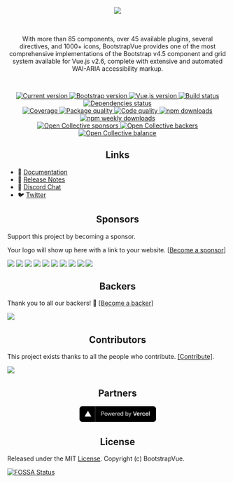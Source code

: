 <p align="center">
  <a href="https://beta.kit.desica.uk/">
    <img src="https://static.desica.uk/hotlink-ok/Logo-Prod-Transparent-Purple%40Small.png" width="200">
  </a>
</p>
<br>

<p align="center">
  With more than 85 components, over 45 available plugins, several directives, and 1000+ icons,
  BootstrapVue provides one of the most comprehensive implementations of the Bootstrap v4.5
  component and grid system available for Vue.js v2.6, complete with extensive and automated
  WAI-ARIA accessibility markup.
</p>
<br>

<p align="center">
  <a href="https://www.npmjs.com/package/bootstrap-vue">
    <img src="https://flat.badgen.net/npm/v/bootstrap-vue" alt="Current version">
  </a>
  <a href="https://getbootstrap.com/docs">
    <img src="https://flat.badgen.net/badge/bootstrap/4.5.x/563d7c" alt="Bootstrap version">
  </a>
  <a href="https://vuejs.org">
    <img src="https://flat.badgen.net/badge/vue.js/2.6.x/4fc08d" alt="Vue.js version">
  </a>
  <a href="https://github.com/bootstrap-vue/bootstrap-vue/actions?workflow=Tests">
    <img src="https://flat.badgen.net/github/status/bootstrap-vue/bootstrap-vue" alt="Build status">
  </a>
  <a href="https://github.com/bootstrap-vue/bootstrap-vue">
    <img src="https://flat.badgen.net/david/dep/bootstrap-vue/bootstrap-vue" alt="Dependencies status">
  </a>
  <br>
  <a href="https://codecov.io/gh/bootstrap-vue/bootstrap-vue">
    <img src="https://flat.badgen.net/codecov/c/github/bootstrap-vue/bootstrap-vue" alt="Coverage">
  </a>
  <a href="https://packagequality.com/#?package=bootstrap-vue">
    <img src="https://npm.packagequality.com/shield/bootstrap-vue.svg?style=flat-square" alt="Package quality">
  </a>
  <a href="https://app.codacy.com/gh/bootstrap-vue/bootstrap-vue/dashboard">
    <img src="https://flat.badgen.net/codacy/grade/8b19182d32514a83baac4dd0ccf5f35c" alt="Code quality">
  </a>
  <a href="https://www.npmjs.com/package/bootstrap-vue">
    <img src="https://flat.badgen.net/npm/dt/bootstrap-vue" alt="npm downloads">
  </a>
  <a href="https://www.npmjs.com/package/bootstrap-vue">
    <img src="https://flat.badgen.net/npm/dw/bootstrap-vue" alt="npm weekly downloads">
  </a>
  <br>
  <a href="https://opencollective.com/bootstrap-vue#sponsor">
    <img src="https://opencollective.com/bootstrap-vue/sponsors/badge.svg?style=flat-square" alt="Open Collective sponsors">
  </a>
  <a href="https://opencollective.com/bootstrap-vue#backer">
    <img src="https://flat.badgen.net/opencollective/backers/bootstrap-vue" alt="Open Collective backers">
  </a>
  <a href="https://opencollective.com/bootstrap-vue">
    <img src="https://flat.badgen.net/opencollective/balance/bootstrap-vue" alt="Open Collective balance">
  </a>
</p>

<h2 align="center">Links</h2>

- 📘 [Documentation](https://bootstrap-vue.org)
- 🔨 [Release Notes](https://bootstrap-vue.org/docs/reference/changelog)
- 💬 [Discord Chat](https://discord.gg/j2Mtcny)
- 🐦 [Twitter](https://twitter.com/BootstrapVue)

<h2 align="center">Sponsors</h2>

Support this project by becoming a sponsor.

Your logo will show up here with a link to your website.
[[Become a sponsor](https://opencollective.com/bootstrap-vue#sponsor)]

<a href="https://opencollective.com/bootstrap-vue/sponsor/0/website" target="_blank" rel="noopener"><img src="https://opencollective.com/bootstrap-vue/sponsor/0/avatar.svg"></a>
<a href="https://opencollective.com/bootstrap-vue/sponsor/1/website" target="_blank" rel="noopener"><img src="https://opencollective.com/bootstrap-vue/sponsor/1/avatar.svg"></a>
<a href="https://opencollective.com/bootstrap-vue/sponsor/2/website" target="_blank" rel="noopener"><img src="https://opencollective.com/bootstrap-vue/sponsor/2/avatar.svg"></a>
<a href="https://opencollective.com/bootstrap-vue/sponsor/3/website" target="_blank" rel="noopener"><img src="https://opencollective.com/bootstrap-vue/sponsor/3/avatar.svg"></a>
<a href="https://opencollective.com/bootstrap-vue/sponsor/4/website" target="_blank" rel="noopener"><img src="https://opencollective.com/bootstrap-vue/sponsor/4/avatar.svg"></a>
<a href="https://opencollective.com/bootstrap-vue/sponsor/5/website" target="_blank" rel="noopener"><img src="https://opencollective.com/bootstrap-vue/sponsor/5/avatar.svg"></a>
<a href="https://opencollective.com/bootstrap-vue/sponsor/6/website" target="_blank" rel="noopener"><img src="https://opencollective.com/bootstrap-vue/sponsor/6/avatar.svg"></a>
<a href="https://opencollective.com/bootstrap-vue/sponsor/7/website" target="_blank" rel="noopener"><img src="https://opencollective.com/bootstrap-vue/sponsor/7/avatar.svg"></a>
<a href="https://opencollective.com/bootstrap-vue/sponsor/8/website" target="_blank" rel="noopener"><img src="https://opencollective.com/bootstrap-vue/sponsor/8/avatar.svg"></a>
<a href="https://opencollective.com/bootstrap-vue/sponsor/9/website" target="_blank" rel="noopener"><img src="https://opencollective.com/bootstrap-vue/sponsor/9/avatar.svg"></a>

<h2 align="center">Backers</h2>

Thank you to all our backers! 🙏
[[Become a backer](https://opencollective.com/bootstrap-vue#backer)]

<a href="https://opencollective.com/bootstrap-vue#backers" target="_blank" rel="noopener"><img src="https://opencollective.com/bootstrap-vue/backers.svg?width=890"></a>

<h2 align="center">Contributors</h2>

This project exists thanks to all the people who contribute. [[Contribute]](CONTRIBUTING.md).

<a href="https://github.com/bootstrap-vue/bootstrap-vue/graphs/contributors"><img src="https://opencollective.com/bootstrap-vue/contributors.svg?width=890"></a>

<h2 align="center">Partners</h2>

<p align="center">
  <a href="https://vercel.com/?utm_source=bootstrapvue" target="_blank" rel="noopener"><img src="https://github.com/bootstrap-vue/bootstrap-vue/raw/master/static/powered-by-vercel.svg" width="175" alt="Powered by Vercel"></a>
</p>

<h2 align="center">License</h2>

Released under the MIT [License](./LICENSE). Copyright (c) BootstrapVue.

[![FOSSA Status](https://app.fossa.io/api/projects/git%2Bhttps%3A%2F%2Fgithub.com%2Fbootstrap-vue%2Fbootstrap-vue.svg?type=small)](https://app.fossa.io/projects/git%2Bhttps%3A%2F%2Fgithub.com%2Fbootstrap-vue%2Fbootstrap-vue?ref=badge_small)
